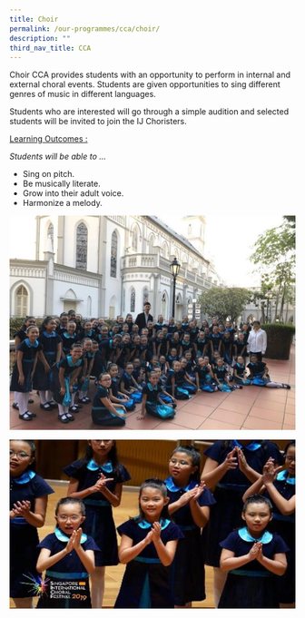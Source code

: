 ```yaml
---
title: Choir
permalink: /our-programmes/cca/choir/
description: ""
third_nav_title: CCA
---
```

Choir CCA provides students with an opportunity to perform in internal and external choral events. Students are given opportunities to sing different genres of music in different languages.

Students who are interested will go through a simple audition and selected students will be invited to join the IJ Choristers.

<u>Learning Outcomes :</u>

_Students will be able to …_

*   Sing on pitch.
*   Be musically literate.
*   Grow into their adult voice.
*   Harmonize a melody.

![Choir](/images/Choir_1-600x450.jpg)

![Choir](/images/Choir_2.jpg)